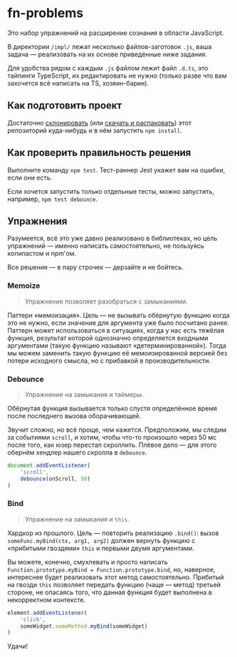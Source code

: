 # fn-problems

Это набор упражнений на расширение сознания в области JavaScript.

В директории `/impl/` лежат несколько файлов-заготовок `.js`, ваша задача — реализовать на их основе приведённые ниже задания.

Для удобства рядом с каждым `.js` файлом лежит файл `.d.ts`, это тайпинги TypeScript, их редактировать не нужно (только разве что вам захочется всё написать на TS, хозяин-барин).

## Как подготовить проект

Достаточно [склонировать](https://github.com/subzey/fn-problems.git) (или [скачать и распаковать](https://github.com/subzey/fn-problems/archive/master.zip)) этот репозиторий куда-нибудь и в нём запустить `npm install`.

## Как проверить правильность решения

Выполните команду `npm test`. Тест-раннер Jest укажет вам на ошибки, если они есть.

Если хочется запустить только отдельные тесты, можно запустить, например, `npm test debounce`.

## Упражнения

Разумеется, всё это уже давно реализовано в библиотеках, но цель упражнений — именно написать самостоятельно, не пользуясь копипастом и npm'ом.

Все решения — в пару строчек — дерзайте и не бойтесь.

### Memoize

> Упражнение позволяет разобраться с замыканиями.

Паттерн «мемоизация». Цель — не вызывать обёрнутую функцию когда это не нужно, если значение для аргумента уже было посчитано ранее. Паттерн может использоваться в ситуациях, когда у нас есть тяжёлая функция, результат которой однозначно определяется входными аргументами (такую функцию называют «детерминированной»). Тогда мы можем заменить такую функцию её мемоизированной версией без потери исходного смысла, но с прибавкой в производительности.

### Debounce

> Упражнение на замыкания и таймеры.

Обёрнутая функция вызывается только спустя определённое время после последнего вызова оборачивающей.

Звучит сложно, но всё проще, чем кажется. Предположим, мы следим за событиями `scroll`, и хотим, чтобы что-то произошло через 50 мс после того, как юзер перестал скроллить. Плёвое дело — для этого обернём хендлер нашего скролла в `debounce`.

```js
document.addEventListener(
	'scroll',
	debounce(onScroll, 50)
)
```

### Bind

> Упражнение на замыкания и `this`.

Хардкор из прошлого. Цель — повторить реализацию `.bind()`: вызов `someFunc.myBind(ctx, arg1, arg2)` должен вернуть функцию с «прибитыми гвоздями» `this` и первыми двумя аргументами.

Вы можете, конечно, смухлевать и просто написать `Function.prototype.myBind = Function.prototype.bind`, но, наверное, интереснее будет реализовать этот метод самостоятельно. Прибитый на гвозди `this` позволяет передать функцию (чаще — метод) третьей стороне, не опасаясь того, что данная функция будет выполнена в некорректном контексте.

```js
element.addEventListener(
	'click',
	someWidget.someMethod.myBind(someWidget)
)
```

Удачи!
